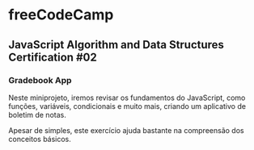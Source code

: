 # freeCodeCamp

## JavaScript Algorithm and Data Structures Certification #02

### Gradebook App

Neste miniprojeto, iremos revisar os fundamentos do JavaScript, como funções, variáveis, condicionais e muito mais, criando um aplicativo de boletim de notas.

Apesar de simples, este exercício ajuda bastante na compreensão dos conceitos básicos.